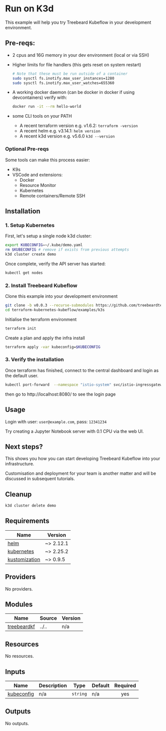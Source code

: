 # Run on K3d

This example will help you try Treebeard Kubeflow in your development environment.

## Pre-reqs:

* 2 cpus and 16G memory in your dev environment (local or via SSH)
* Higher limits for file handlers (this gets reset on system restart)
    
    ```sh
    # Note that these must be run outside of a container
    sudo sysctl fs.inotify.max_user_instances=1280
    sudo sysctl fs.inotify.max_user_watches=655360
    ```

* A working docker daemon (can be docker in docker if using devcontainers)
    verify with:
    ```sh
    docker run -it --rm hello-world
    ```

* some CLI tools on your PATH
  * A recent terraform version e.g. v1.6.2: `terraform -version`
  * A recent helm e.g. v3.14.1: `helm version`
  * A recent k3d version e.g. v5.6.0 `k3d --version`

### Optional Pre-reqs

Some tools can make this process easier:
* K9s
* VSCode and extensions:
  * Docker
  * Resource Monitor
  * Kubernetes
  * Remote containers/Remote SSH

## Installation

### 1. Setup Kubernetes

First, let's setup a single node k3d cluster:

```sh
export KUBECONFIG=~/.kube/demo.yaml
rm $KUBECONFIG # remove if exists from previous attempts
k3d cluster create demo
```

Once complete, verify the API server has started:

```sh
kubectl get nodes
```

### 2. Install Treebeard Kubeflow

Clone this example into your development environment

```sh
git clone -b v0.0.3 --recurse-submodules https://github.com/treebeardtech/terraform-kubernetes-kubeflow.git
cd terraform-kubernetes-kubeflow/examples/k3s
```

Initialise the terraform environment

```sh
terraform init
```

Create a plan and apply the infra install

```sh
terraform apply -var kubeconfig=$KUBECONFIG
```

### 3. Verify the installation

Once terraform has finished, connect to the central dashboard and login as the default user.

```sh
kubectl port-forward  --namespace "istio-system" svc/istio-ingressgateway 8080:http2
```

then go to http://localhost:8080/ to see the login page


## Usage

Login with user: `user@example.com`, pass: `12341234`

Try creating a Jupyter Notebook server with 0.1 CPU via the web UI.

## Next steps?

This shows you how you can start developing Treebeard Kubeflow into your infrastructure.

Customisation and deployment for your team is another matter and will be discussed in subsequent tutorials.

## Cleanup

```sh
k3d cluster delete demo
```

## Requirements

| Name | Version |
|------|---------|
| <a name="requirement_helm"></a> [helm](#requirement\_helm) | ~> 2.12.1 |
| <a name="requirement_kubernetes"></a> [kubernetes](#requirement\_kubernetes) | ~> 2.25.2 |
| <a name="requirement_kustomization"></a> [kustomization](#requirement\_kustomization) | ~> 0.9.5 |

## Providers

No providers.

## Modules

| Name | Source | Version |
|------|--------|---------|
| <a name="module_treebeardkf"></a> [treebeardkf](#module\_treebeardkf) | ../.. | n/a |

## Resources

No resources.

## Inputs

| Name | Description | Type | Default | Required |
|------|-------------|------|---------|:--------:|
| <a name="input_kubeconfig"></a> [kubeconfig](#input\_kubeconfig) | n/a | `string` | n/a | yes |

## Outputs

No outputs.

